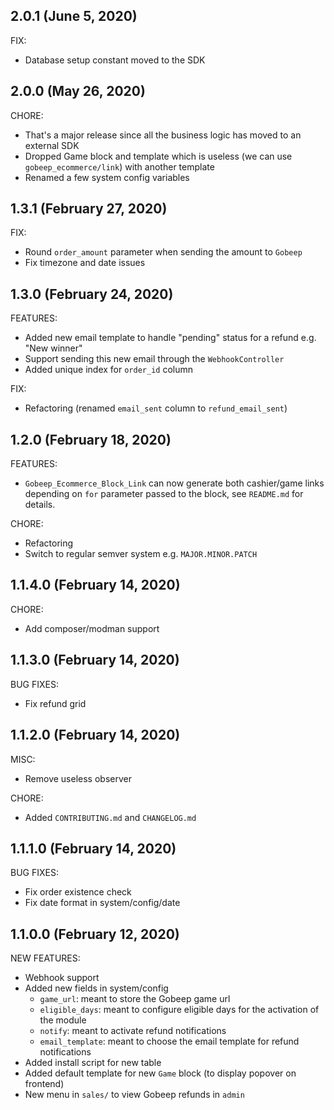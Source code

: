 ## 2.0.1 (June 5, 2020)

FIX:
* Database setup constant moved to the SDK

## 2.0.0 (May 26, 2020)

CHORE:
* That's a major release since all the business logic has moved to an external SDK
* Dropped Game block and template which is useless (we can use `gobeep_ecommerce/link`) with another template
* Renamed a few system config variables

## 1.3.1 (February 27, 2020)

FIX:
* Round `order_amount` parameter when sending the amount to `Gobeep`
* Fix timezone and date issues

## 1.3.0 (February 24, 2020)

FEATURES:
* Added new email template to handle "pending" status for a refund e.g. "New winner"
* Support sending this new email through the `WebhookController`
* Added unique index for `order_id` column

FIX:
* Refactoring (renamed `email_sent` column to `refund_email_sent`)

## 1.2.0 (February 18, 2020)

FEATURES:
* `Gobeep_Ecommerce_Block_Link` can now generate both cashier/game links depending on `for` parameter passed to the block, see `README.md` for details.

CHORE:
* Refactoring
* Switch to regular semver system e.g. `MAJOR.MINOR.PATCH`

## 1.1.4.0 (February 14, 2020)

CHORE:
* Add composer/modman support

## 1.1.3.0 (February 14, 2020)

BUG FIXES:
* Fix refund grid

## 1.1.2.0 (February 14, 2020)

MISC:
* Remove useless observer

CHORE:
* Added `CONTRIBUTING.md` and `CHANGELOG.md`

## 1.1.1.0 (February 14, 2020)

BUG FIXES:
* Fix order existence check
* Fix date format in system/config/date


## 1.1.0.0 (February 12, 2020)

NEW FEATURES:
* Webhook support
* Added new fields in system/config
  * `game_url`: meant to store the Gobeep game url
  * `eligible_days`: meant to configure eligible days for the activation of the module
  * `notify`: meant to activate refund notifications
  * `email_template`: meant to choose the email template for refund notifications
* Added install script for new table
* Added default template for new `Game` block (to display popover on frontend)
* New menu in `sales/` to view Gobeep refunds in `admin`
